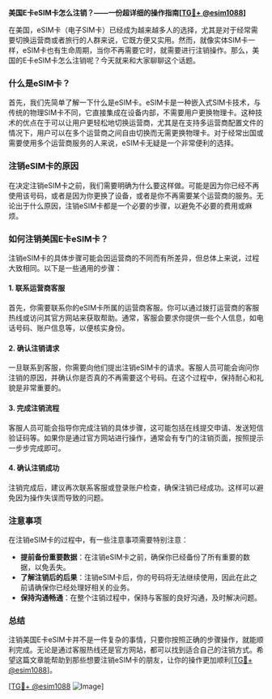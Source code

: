 **美国E卡eSIM卡怎么注销？——一份超详细的操作指南[[TG💪+ @esim1088](https://t.me/s/esim1088)]**

在美国，eSIM卡（电子SIM卡）已经成为越来越多人的选择，尤其是对于经常需要切换运营商或者旅行的人群来说，它既方便又实用。然而，就像实体SIM卡一样，eSIM卡也有生命周期，当你不再需要它时，就需要进行注销操作。那么，美国的E卡eSIM卡怎么注销呢？今天就来和大家聊聊这个话题。

### 什么是eSIM卡？

首先，我们先简单了解一下什么是eSIM卡。eSIM卡是一种嵌入式SIM卡技术，与传统的物理SIM卡不同，它直接集成在设备内部，不需要用户更换物理卡。这种技术的优点在于可以让用户更轻松地切换运营商，尤其是在支持多运营商配置文件的情况下，用户可以在多个运营商之间自由切换而无需更换物理卡。对于经常出国或需要使用多个运营商服务的人来说，eSIM卡无疑是一个非常便利的选择。

### 注销eSIM卡的原因

在决定注销eSIM卡之前，我们需要明确为什么要这样做。可能是因为你已经不再使用该号码，或者是因为你更换了设备，或者是你不再需要某个运营商的服务。无论出于什么原因，注销eSIM卡都是一个必要的步骤，以避免不必要的费用或麻烦。

### 如何注销美国E卡eSIM卡？

注销eSIM卡的具体步骤可能会因运营商的不同而有所差异，但总体上来说，过程大致相同。以下是一些通用的步骤：

#### 1. 联系运营商客服

首先，你需要联系你的eSIM卡所属的运营商客服。你可以通过拨打运营商的客服热线或访问其官方网站来获取帮助。通常，客服会要求你提供一些个人信息，如电话号码、账户信息等，以便核实身份。

#### 2. 确认注销请求

一旦联系到客服，你需要向他们提出注销eSIM卡的请求。客服人员可能会询问你注销的原因，并确认你是否真的不再需要这个号码。在这个过程中，保持耐心和礼貌是非常重要的。

#### 3. 完成注销流程

客服人员可能会指导你完成注销的具体步骤，这可能包括在线提交申请、发送短信验证码等。如果你是通过官方网站进行操作，通常会有专门的注销页面，按照提示一步步完成即可。

#### 4. 确认注销成功

注销完成后，建议再次联系客服或登录账户检查，确保注销已经成功。这样可以避免因为操作失误而导致的问题。

### 注意事项

在注销eSIM卡的过程中，有一些注意事项需要特别注意：

- **提前备份重要数据**：在注销eSIM卡之前，确保你已经备份了所有重要的数据，以免丢失。
- **了解注销后的后果**：注销eSIM卡后，你的号码将无法继续使用，因此在此之前请确保你已经处理好相关的业务。
- **保持沟通畅通**：在整个注销过程中，保持与客服的良好沟通，及时解决问题。

### 总结

注销美国E卡eSIM卡并不是一件复杂的事情，只要你按照正确的步骤操作，就能顺利完成。无论是通过客服热线还是官方网站，都可以找到适合自己的注销方式。希望这篇文章能帮助到那些想要注销eSIM卡的朋友，让你的操作更加顺利[[TG💪+ @esim1088](https://t.me/s/esim1088)]。

[[TG💪+ @esim1088](https://t.me/s/esim1088) ![Image](https://i.postimg.cc/4NQfJmqS/Snipaste-2025-05-13-00-14-12.png)]